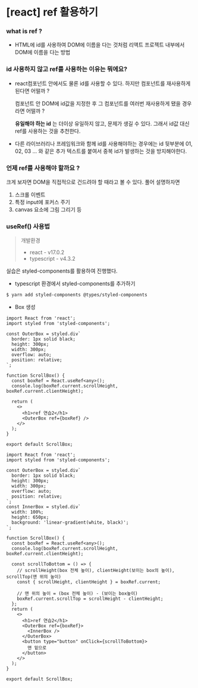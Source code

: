 # [react] ref 활용하기

### what is ref ?

- HTML에 id를 사용하여 DOM에 이름을 다는 것처럼 리액트 프로젝트 내부에서 DOM에 이름을 다는 방법

### id 사용하지 않고 ref를 사용하는 이유는 뭐에요?

- react컴포넌트 안에서도 물론 id를 사용할 수 있다. 하지만 컴포넌트를 재사용하게된다면 어떨까 ?

  컴포넌트 안 DOM에 id값을 지정한 후 그 컴포넌트를 여러번 재사용하게 됐을 경우라면 어떨까 ?

  **유일해야 하는 id** 는 더이상 유일하지 않고, 문제가 생길 수 있다. 그래서 id값 대신 ref를 사용하는 것을 추천한다. 

- 다른 라이브러리나 프레임워크와 함께 id를 사용해야하는 경우에는 id 뒷부분에 01, 02, 03 ... 와 같은 추가 텍스트를 붙여서 중복 id가 발생하는 것을 방지해야한다.

### 언제 ref를 사용해야 할까요 ?

크게 보자면 DOM을 직접적으로 건드려야 할 때라고 볼 수 있다. 풀어 설명하자면

1. 스크롤 이벤트
2. 특정 input에 포커스 주기
3. canvas 요소에 그림 그리기 등



### useRef() 사용법

> 개발환경
>
> - react - v17.0.2
> - typescript - v4.3.2

실습은 styled-components를 활용하여 진행했다. 

- typescript 환경에서 styled-components를 추가하기

```bash
$ yarn add styled-components @types/styled-components
```

- Box 생성

```react
import React from 'react';
import styled from 'styled-components';

const OuterBox = styled.div`
  border: 1px solid black;
  height: 300px;
  width: 300px;
  overflow: auto;
  position: relative;
`;

function ScrollBox() {
  const boxRef = React.useRef<any>();
  console.log(boxRef.current.scrollHeight, boxRef.current.clientHeight);

  return (
    <>
      <h1>ref 연습2</h1>
      <OuterBox ref={boxRef} />
    </>
  );
}

export default ScrollBox;
```



```react
import React from 'react';
import styled from 'styled-components';

const OuterBox = styled.div`
  border: 1px solid black;
  height: 300px;
  width: 300px;
  overflow: auto;
  position: relative;
`;
const InnerBox = styled.div`
  width: 100%;
  height: 650px;
  background: 'linear-gradient(white, black)';
`;

function ScrollBox() {
  const boxRef = React.useRef<any>();
  console.log(boxRef.current.scrollHeight, boxRef.current.clientHeight);

  const scrollToBottom = () => {
    // scrollHeight(box 전체 높이), clientHeight(보이는 box의 높이), scrollTop(맨 위의 높이)
    const { scrollHeight, clientHeight } = boxRef.current;

    // 맨 위의 높이 = (box 전체 높이) - (보이는 box높이)
    boxRef.current.scrollTop = scrollHeight - clientHeight;
  };
  return (
    <>
      <h1>ref 연습2</h1>
      <OuterBox ref={boxRef}>
        <InnerBox />
      </OuterBox>
      <button type="button" onClick={scrollToBottom}>
        맨 밑으로
      </button>
    </>
  );
}

export default ScrollBox;

```

